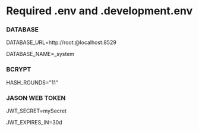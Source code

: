 # Required .env and .development.env
### DATABASE 
DATABASE_URL=http://root:@localhost:8529

DATABASE_NAME=_system

### BCRYPT 
HASH_ROUNDS="11"

### JASON WEB TOKEN 
JWT_SECRET=mySecret 

JWT_EXPIRES_IN=30d
